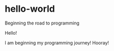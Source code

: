 # hello-world
Beginning the road to programming

Hello!

I am beginning my programming journey! Hooray!
